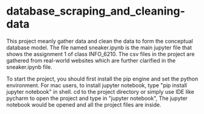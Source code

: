 # database_scraping_and_cleaning-data
This project meanly gather data and clean the data to form the conceptual database model. The file named sneaker.ipynb is the main 
jupyter file that shows the assignment 1 of class INFO_6210. The csv files in the project are gathered from real-world websites 
which are further clarified in the sneaker.ipynb file. 

To start the project, you should first install the pip engine and set the python environment. 
For mac users, to install jupyter notebook, type "pip install jupyter notebook" in shell.
cd to the project directory or simply use IDE like pycharm to open the project and type in "jupyter notebook", The jupyter 
notebook would be opened and all the project files are inside.
